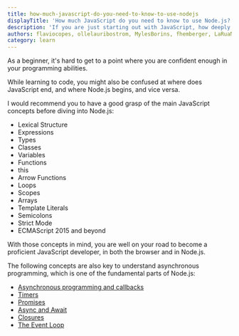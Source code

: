 ```yaml
---
title: how-much-javascript-do-you-need-to-know-to-use-nodejs
displayTitle: 'How much JavaScript do you need to know to use Node.js?'
description: 'If you are just starting out with JavaScript, how deeply do you need to know the language?'
authors: flaviocopes, ollelauribostrom, MylesBorins, fhemberger, LaRuaNa, ahmadawais, elanandkumar
category: learn
---
```


As a beginner, it's hard to get to a point where you are confident enough in your programming abilities.

While learning to code, you might also be confused at where does JavaScript end, and where Node.js begins, and vice versa.

I would recommend you to have a good grasp of the main JavaScript concepts before diving into Node.js:

* Lexical Structure
* Expressions
* Types
* Classes
* Variables
* Functions
* this
* Arrow Functions
* Loops
* Scopes
* Arrays
* Template Literals
* Semicolons
* Strict Mode
* ECMAScript 2015 and beyond

With those concepts in mind, you are well on your road to become a proficient JavaScript developer, in both the browser and in Node.js.

The following concepts are also key to understand asynchronous programming, which is one of the fundamental parts of Node.js:

* [Asynchronous programming and callbacks](https://developer.mozilla.org/en-US/docs/Learn/JavaScript/Asynchronous/Introducing)
* [Timers](https://developer.mozilla.org/en-US/docs/Web/API/setTimeout)
* [Promises](https://developer.mozilla.org/en-US/docs/Web/JavaScript/Guide/Using_promises)
* [Async and Await](https://developer.mozilla.org/en-US/docs/Web/JavaScript/Reference/Statements/async_function)
* [Closures](https://developer.mozilla.org/en-US/docs/Web/JavaScript/Closures)
* [The Event Loop](https://developer.mozilla.org/en-US/docs/Web/JavaScript/EventLoop)
